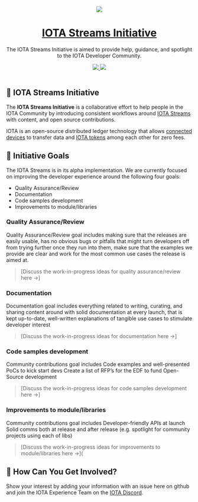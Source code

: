 <p align="center">
  <br>
  <a href="https://www.iota.org">
    <img src="https://media.iota.works/IOTA_Logo/Black/IOTA_Logo_black_100px.png"/>
  </a>
</p>


<h1 align="center"><a href="https://www.iota.org"> IOTA Streams Initiative</a></h1>

<p align="center">The IOTA Streams Initiative is aimed to provide help, guidance, and spotlight to the IOTA Developer Community.</p>

<p align="center">
  <a title="MIT License" href="LICENSE">
    <img src="https://img.shields.io/github/license/gridsome/gridsome.svg?style=flat-square&label=License&colorB=6cc24a">
  </a>
  <a title="Follow on Twitter" href="https://twitter.com/iotatoken">
    <img src="https://img.shields.io/twitter/follow/iotatoken.svg?style=social&label=Follow%20@iotatoken">
  </a>
  <br>
  <br>
</p>


## 🌳 IOTA Streams Initiative

The **IOTA Streams Initiative** is a collaborative effort to help people in the IOTA Community by introducing consistent workflows around [IOTA Streams](https://blog.iota.org/iota-streams-alpha-7e91ee326ac0) with content, and open source contributions.

IOTA is an open-source distributed ledger technology that allows [connected devices](https://en.wikipedia.org/wiki/Connected_Devices) to transfer data and [IOTA tokens](https://docs.iota.org/docs/getting-started/0.1/clients/token) among each other for zero fees.

## 🎯 Initiative Goals

The IOTA Streams is in its alpha implementation. We are currently focused on improving the developer experience around the following four goals:

- Quality Assurance/Review
- Documentation
- Code samples development
- Improvements to module/libraries

### Quality Assurance/Review

Quality Assurance/Review goal includes making sure that the releases are easily usable, has no obvious bugs or pitfalls that might turn developers off from trying further once they run into them, make sure that the examples we provide are clear and work for the most common use cases the release is aimed at.

> [Discuss the work-in-progress ideas for quality assurance/review here →]

### Documentation

Documentation goal includes everything related to writing, curating, and sharing content around with solid documentation at every launch, that is kept up-to-date, well-written explanations of tangible use cases to stimulate developer interest

> [Discuss the work-in-progress ideas for documentation here →]

### Code samples development

Community contributions goal includes Code examples and well-presented PoCs to kick start devs Create a list of RFP’s for the EDF to fund Open-Source development

> [Discuss the work-in-progress ideas for code samples development here →]

###  Improvements to module/libraries

Community contributions goal includes Developer-friendly APIs at launch Solid comms both at release and after release (e.g. spotlight for community projects using each of libs)

> [Discuss the work-in-progress ideas for improvements to module/libraries here →](

## 🤔 How Can You Get Involved?

Show your interest by adding your information with an issue here on github and join the IOTA Experience Team on the [IOTA Discord](https://discord.iota.org).
